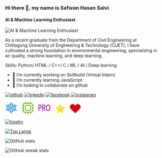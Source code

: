### Hi there 👋, my name is Safwan Hasan Salvi
#### AI & Machine Learning Enthusiast
![AI & Machine Learning Enthusiast](https://media.licdn.com/dms/image/D5616AQFhr0u6SrpKXg/profile-displaybackgroundimage-shrink_350_1400/0/1722535020648?e=1728518400&v=beta&t=y_4G3vq1R_97Wa4_BGqcTFm0mF-bX1N8LuOrf7crByA)

As a recent graduate from the Department of Civil Engineering at Chittagong University of Engineering & Technology (CUET), I have cultivated a strong foundation in environmental engineering, specializing in air quality, machine learning, and deep learning.

Skills: Python/ HTML / C++/ C / ML / AI / Deep learning

- 🔭 I’m currently working on Skillbuild (Virtual Intern) 
- 🌱 I’m currently learning JavaScript 
- 👯 I’m looking to collaborate on github 


[<img src='https://cdn.jsdelivr.net/npm/simple-icons@3.0.1/icons/github.svg' alt='github' height='40'>](https://github.com/safwansalvi)  [<img src='https://cdn.jsdelivr.net/npm/simple-icons@3.0.1/icons/linkedin.svg' alt='linkedin' height='40'>](https://www.linkedin.com/in/safwan-salvi/)  [<img src='https://cdn.jsdelivr.net/npm/simple-icons@3.0.1/icons/facebook.svg' alt='facebook' height='40'>](https://www.facebook.com/profile.php?id=100008942709769)  [<img src='https://cdn.jsdelivr.net/npm/simple-icons@3.0.1/icons/instagram.svg' alt='instagram' height='40'>](https://www.instagram.com/safwansalvi/)  

<a href='https://archiveprogram.github.com/'><img src='https://raw.githubusercontent.com/acervenky/animated-github-badges/master/assets/acbadge.gif' width='40' height='40'></a> <a href='https://docs.github.com/en/developers'><img src='https://raw.githubusercontent.com/acervenky/animated-github-badges/master/assets/devbadge.gif' width='40' height='40'></a> <a href='https://github.com/pricing'><img src='https://raw.githubusercontent.com/acervenky/animated-github-badges/master/assets/pro.gif' width='40' height='40'></a> <a href='https://stars.github.com/'><img src='https://raw.githubusercontent.com/acervenky/animated-github-badges/master/assets/starbadge.gif' width='35' height='35'></a> <a href='https://docs.github.com/en/github/supporting-the-open-source-community-with-github-sponsors'><img src='https://raw.githubusercontent.com/acervenky/animated-github-badges/master/assets/sponsorbadge.gif' width='35' height='35'></a> 

[![trophy](https://github-profile-trophy.vercel.app/?username=safwansalvi)](https://github.com/ryo-ma/github-profile-trophy)

[![Top Langs](https://github-readme-stats.vercel.app/api/top-langs/?username=safwansalvi)](https://github.com/anuraghazra/github-readme-stats)

![GitHub stats](https://github-readme-stats.vercel.app/api?username=safwansalvi&show_icons=true&count_private=true)  

![GitHub streak stats](https://streak-stats.demolab.com/?user=safwansalvi)  


